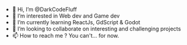 - 👋 Hi, I’m @DarkCodeFluff
- 👀 I’m interested in Web dev and Game dev
- 🌱 I’m currently learning ReactJs, GdScript & Godot
- 💞️ I’m looking to collaborate on interesting and challenging projects
- 📫 How to reach me ? You can't... for now.

<!---
DarkCodeFluff/DarkCodeFluff is a ✨ special ✨ repository because its `README.md` (this file) appears on your GitHub profile.
You can click the Preview link to take a look at your changes.
--->
